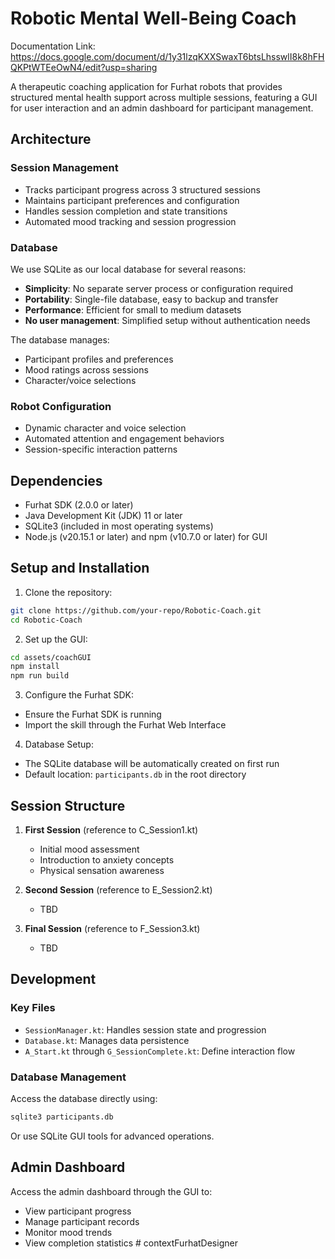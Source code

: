 # Robotic Mental Well-Being Coach

Documentation Link: https://docs.google.com/document/d/1y31lzqKXXSwaxT6btsLhsswlI8k8hFHQKPtWTEeOwN4/edit?usp=sharing

A therapeutic coaching application for Furhat robots that provides structured mental health support across multiple sessions, featuring a GUI for user interaction and an admin dashboard for participant management.

## Architecture

### Session Management
- Tracks participant progress across 3 structured sessions
- Maintains participant preferences and configuration
- Handles session completion and state transitions
- Automated mood tracking and session progression

### Database
We use SQLite as our local database for several reasons:
- **Simplicity**: No separate server process or configuration required
- **Portability**: Single-file database, easy to backup and transfer
- **Performance**: Efficient for small to medium datasets
- **No user management**: Simplified setup without authentication needs

The database manages:
- Participant profiles and preferences
- Mood ratings across sessions
- Character/voice selections

### Robot Configuration
- Dynamic character and voice selection
- Automated attention and engagement behaviors
- Session-specific interaction patterns

## Dependencies

- Furhat SDK (2.0.0 or later)
- Java Development Kit (JDK) 11 or later
- SQLite3 (included in most operating systems)
- Node.js (v20.15.1 or later) and npm (v10.7.0 or later) for GUI

## Setup and Installation

1. Clone the repository:
```bash
git clone https://github.com/your-repo/Robotic-Coach.git
cd Robotic-Coach
```
2. Set up the GUI:
```bash
cd assets/coachGUI
npm install
npm run build
```

3. Configure the Furhat SDK:
- Ensure the Furhat SDK is running
- Import the skill through the Furhat Web Interface

4. Database Setup:
- The SQLite database will be automatically created on first run
- Default location: `participants.db` in the root directory

## Session Structure

1. **First Session** (reference to C_Session1.kt)
   - Initial mood assessment
   - Introduction to anxiety concepts
   - Physical sensation awareness

2. **Second Session** (reference to E_Session2.kt)
    - TBD

3. **Final Session** (reference to F_Session3.kt)
    - TBD

## Development

### Key Files
- `SessionManager.kt`: Handles session state and progression
- `Database.kt`: Manages data persistence
- `A_Start.kt` through `G_SessionComplete.kt`: Define interaction flow

### Database Management

Access the database directly using:
```bash
sqlite3 participants.db
```

Or use SQLite GUI tools for advanced operations.

## Admin Dashboard

Access the admin dashboard through the GUI to:
- View participant progress
- Manage participant records
- Monitor mood trends
- View completion statistics
#   c o n t e x t F u r h a t D e s i g n e r  
 